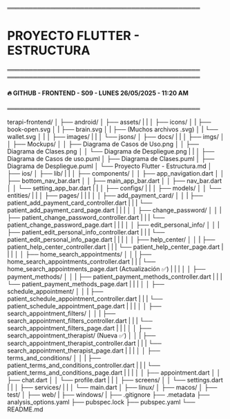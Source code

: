 ═════════════════════════════════════════════
# PROYECTO FLUTTER - ESTRUCTURA
═════════════════════════════════════════════
═════════════════════════════════════════════
#### 🔥 GITHUB - FRONTEND - S09 - LUNES 26/05/2025 - 11:20 AM
═════════════════════════════════════════════

terapi-frontend/
│
├── android/
│
├── assets/
|   |
│   ├── icons/
│   |   ├── book-open.svg
│   |   ├── brain.svg
│   |   ├── (Muchos archivos .svg)
│   |   └── wallet.svg
│   |
│   ├── images/
|   |
│   └── jsons/
│
├── docs/
|   |
│   ├── imgs/
│   │   ├── Mockups/
│   │   ├── Diagrama de Casos de Uso.png
│   │   ├── Diagrama de Clases.png
│   │   └── Diagrama de Despliegue.png 
|   |
│   ├── Diagrama de Casos de uso.puml
│   ├── Diagrama de Clases.puml
│   ├── Diagrama de Despliegue.puml
│   └── Proyecto Flutter - Estructura.md
│
├── ios/
│
├── lib/
|   |
│   ├── components/
│   │   ├── app_navigation.dart
│   │   ├── bottom_nav_bar.dart
│   │   ├── main_app_bar.dart
│   │   ├── nav_bar.dart
│   │   └── setting_app_bar.dart
|   |
│   ├── configs/
|   |
│   ├── models/
│   │   └── entities/
|   |
│   ├── pages/
|   |   |
│   │   ├── add_payment_card/
│   │   |   ├── patient_add_payment_card_controller.dart
|   |   |   └── patient_add_payment_card_page.dart
|   |   |
│   │   ├── change_password/
│   │   |   ├── patient_change_password_controller.dart
|   |   |   └── patient_change_password_page.dart
|   |   |
│   │   ├── edit_personal_info/
│   │   |   ├── patient_edit_personal_info_controller.dart
|   |   |   └── patient_edit_personal_info_page.dart
|   |   |
│   │   ├── help_center/
│   │   |   ├── patient_help_center_controller.dart
|   |   |   └── patient_help_center_page.dart
|   |   |
│   │   ├── home_search_appointments/
│   │   |   ├── home_search_appointments_controller.dart
|   |   |   └── home_search_appointments_page.dart (Actualización ✅)
|   |   |
│   │   ├── payment_methods/
│   │   |   ├── patient_payment_methods_controller.dart
|   |   |   └── patient_payment_methods_page.dart
|   |   |
│   │   ├── schedule_appointment/
│   │   |   ├── patient_schedule_appointment_controller.dart
|   |   |   └── patient_schedule_appointment_page.dart
|   |   |
│   │   ├── search_appointment_filters/
│   │   |   ├── search_appointment_filters_controller.dart
|   |   |   └── search_appointment_filters_page.dart
|   |   |
│   │   ├── search_appointment_therapist/ (Nueva ✅)
│   │   |   ├── search_appointment_therapist_controller.dart
|   |   |   └── search_appointment_therapist_page.dart
|   |   |
│   │   ├── terms_and_conditions/
│   │   |   ├── patient_terms_and_conditions_controller.dart
|   |   |   └── patient_terms_and_conditions_page.dart
|   |   |
│   │   ├── appointment.dart
│   │   ├── chat.dart
│   │   └── profile.dart
|   |
│   ├── screens/
│   │   └── settings.dart
|   |
│   ├── services/
|   |
│   └── main.dart
│
├── linux/
│
├── macos/
│
├── test/
│
├── web/
|
├── windows/
|
├── .gitignore
├── .metadata
├── analysis_options.yaml
├── pubspec.lock
├── pubspec.yaml
└── README.md
